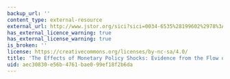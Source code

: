 ```yaml
---
backup_url: ''
content_type: external-resource
external_url: http://www.jstor.org/sici?sici=0034-6535%28199602%2978%3A1%3C16%3ATEOMPS%3E2.0.CO%3B2-M&origin=bc
has_external_licence_warning: true
has_external_license_warning: true
is_broken: ''
license: https://creativecommons.org/licenses/by-nc-sa/4.0/
title: 'The Effects of Monetary Policy Shocks: Evidence from the Flow of Funds'
uid: aec30830-e56b-4761-bae0-99ef18f2b6da
---
```

